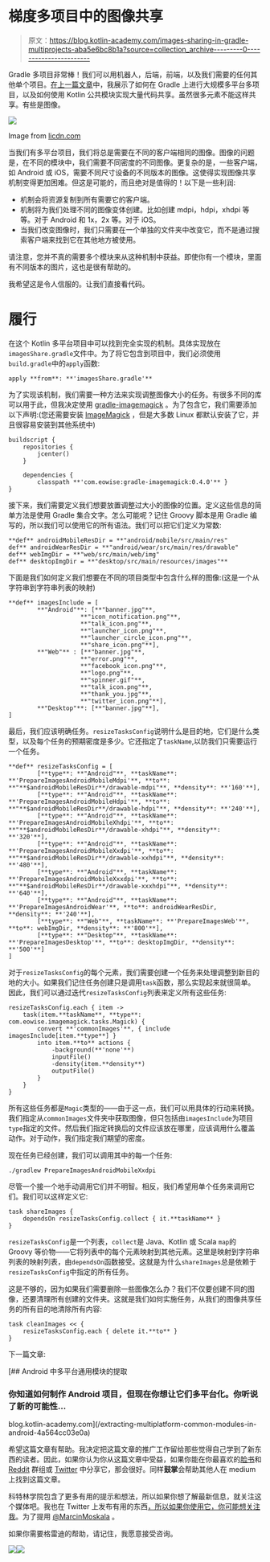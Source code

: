 # 梯度多项目中的图像共享

> 原文：<https://blog.kotlin-academy.com/images-sharing-in-gradle-multiprojects-aba5e6bc8b1a?source=collection_archive---------0----------------------->

Gradle 多项目非常棒！我们可以用机器人，后端，前端，以及我们需要的任何其他单个项目。[在上一篇文章](/architecture-for-multiplatform-development-in-kotlin-cc770f4abdfd)中，我展示了如何在 Gradle 上进行大规模多平台多项目，以及如何使用 Kotlin 公共模块实现大量代码共享。虽然很多元素不能这样共享。有些是图像。

![](img/a968242cd96f227f544abbd8b987f6c5.png)

Image from [licdn.com](https://media.licdn.com/mpr/mpr/AAEAAQAAAAAAAALKAAAAJGEzNDNlNWZmLTcwMTMtNDhlZi04ZjY0LWYxNTgxZTJjOWYwNw.jpg)

当我们有多平台项目，我们将总是需要在不同的客户端相同的图像。图像的问题是，在不同的模块中，我们需要不同密度的不同图像。更复杂的是，一些客户端，如 Android 或 iOS，需要不同尺寸设备的不同版本的图像。这使得实现图像共享机制变得更加困难。但这是可能的，而且绝对是值得的！以下是一些利润:

*   机制会将资源复制到所有需要它的客户端。
*   机制将为我们处理不同的图像变体创建。比如创建 mdpi，hdpi，xhdpi 等等。对于 Android 和 1x，2x 等。对于 iOS。
*   当我们改变图像时，我们只需要在一个单独的文件夹中改变它，而不是通过搜索客户端来找到它在其他地方被使用。

请注意，您并不真的需要多个模块来从这种机制中获益。即使你有一个模块，里面有不同版本的图片，这也是很有帮助的。

我希望这是令人信服的。让我们直接看代码。

# 履行

在这个 Kotlin 多平台项目中可以找到完全实现的机制。具体实现放在`imagesShare.gradle`文件中。为了将它包含到项目中，我们必须使用`build.gradle`中的`apply`函数:

```
apply **from**: **'imagesShare.gradle'**
```

为了实现该机制，我们需要一种方法来实现调整图像大小的任务。有很多不同的库可以用于此，但我决定使用 [gradle-imagemagick](https://github.com/eowise/gradle-imagemagick) 。为了包含它，我们需要添加以下声明:(您还需要安装 [ImageMagick](https://github.com/ImageMagick/ImageMagick) ，但是大多数 Linux 都默认安装了它，并且很容易安装到其他系统中)

```
buildscript {
    repositories {
        jcenter()
    }

    dependencies {
        classpath **'com.eowise:gradle-imagemagick:0.4.0'** }
}
```

接下来，我们需要定义我们想要放置调整过大小的图像的位置。定义这些信息的简单方法是使用 Gradle 集合文字。怎么可能呢？记住 Groovy 脚本是用 Gradle 编写的，所以我们可以使用它的所有语法。我们可以把它们定义为常数:

```
**def** androidMobileResDir = **"android/mobile/src/main/res"
def** androidWearResDir = **"android/wear/src/main/res/drawable"
def** webImgDir = **"web/src/main/web/img"
def** desktopImgDir = **"desktop/src/main/resources/images"**
```

下面是我们如何定义我们想要在不同的项目类型中包含什么样的图像:(这是一个从字符串到字符串列表的映射)

```
**def** imagesInclude = [
        **"Android"**: [**"banner.jpg"**,
                    **"icon_notification.png"**,
                    **"talk_icon.png"**,
                    **"launcher_icon.png"**,
                    **"launcher_circle_icon.png"**,
                    **"share_icon.png"**],
        **"Web"** : [**"banner.jpg"**,
                    **"error.png"**,
                    **"facebook_icon.png"**,
                    **"logo.png"**,
                    **"spinner.gif"**,
                    **"talk_icon.png"**,
                    **"thank_you.jpg"**,
                    **"twitter_icon.png"**],
        **"Desktop"**: [**"banner.jpg"**],
]
```

最后，我们应该明确任务。`resizeTasksConfig`说明什么是目的地，它们是什么类型，以及每个任务的预期密度是多少。它还指定了`taskName`,以防我们只需要运行一个任务。

```
**def** resizeTasksConfig = [
        [**type**: **"Android"**, **taskName**: **'PrepareImagesAndroidMobileMdpi'**, **to**: **"**$androidMobileResDir**/drawable-mdpi"**, **density**: **'160'**],
        [**type**: **"Android"**, **taskName**: **'PrepareImagesAndroidMobileHdpi'**, **to**: **"**$androidMobileResDir**/drawable-hdpi"**, **density**: **'240'**],
        [**type**: **"Android"**, **taskName**: **'PrepareImagesAndroidMobileXhdpi'**, **to**: **"**$androidMobileResDir**/drawable-xhdpi"**, **density**: **'320'**],
        [**type**: **"Android"**, **taskName**: **'PrepareImagesAndroidMobileXxdpi'**, **to**: **"**$androidMobileResDir**/drawable-xxhdpi"**, **density**: **'480'**],
        [**type**: **"Android"**, **taskName**: **'PrepareImagesAndroidMobileXxxdpi'**, **to**: **"**$androidMobileResDir**/drawable-xxxhdpi"**, **density**: **'640'**],
        [**type**: **"Android"**, **taskName**: **'PrepareImagesAndroidWear'**, **to**: androidWearResDir, **density**: **'240'**],
        [**type**: **"Web"**, **taskName**: **'PrepareImagesWeb'**, **to**: webImgDir, **density**: **'800'**],
        [**type**: **"Desktop"**, **taskName**: **'PrepareImagesDesktop'**, **to**: desktopImgDir, **density**: **'500'**]
]
```

对于`resizeTasksConfig`的每个元素，我们需要创建一个任务来处理调整到新目的地的大小。如果我们记住任务创建只是调用`task`函数，那么实现起来就很简单。因此，我们可以通过迭代`resizeTasksConfig`列表来定义所有这些任务:

```
resizeTasksConfig.each { item ->
    task(item.**taskName**, **type**: com.eowise.imagemagick.tasks.Magick) {
        convert **'commonImages'**, { include imagesInclude[item.**type**] }
        into item.**to** actions {
            -background(**'none'**)
            inputFile()
            -density(item.**density**)
            outputFile()
        }
    }
}
```

所有这些任务都是`Magic`类型的——由于这一点，我们可以用具体的行动来转换。我们指定从`commonImages`文件夹中获取图像，但只包括由`imagesInclude`为项目`type`指定的文件。然后我们指定转换后的文件应该放在哪里，应该调用什么覆盖动作。对于动作，我们指定我们期望的密度。

现在任务已经创建，我们可以调用其中的每一个任务:

```
./gradlew PrepareImagesAndroidMobileXxdpi
```

尽管一个接一个地手动调用它们并不明智。相反，我们希望用单个任务来调用它们。我们可以这样定义它:

```
task shareImages {
    dependsOn resizeTasksConfig.collect { it.**taskName** }
}
```

`resizeTasksConfig`是一个列表，`collect`是 Java、Kotlin 或 Scala `map`的 Groovy 等价物——它将列表中的每个元素映射到其他元素。这里是映射到字符串列表的映射列表，由`dependsOn`函数接受。这就是为什么`shareImages`总是依赖于`resizeTasksConfig`中指定的所有任务。

这是不够的，因为如果我们需要删除一些图像怎么办？我们不仅要创建不同的图像，还要清理所有创建的文件夹。这就是我们如何实施任务，从我们的图像共享任务的所有目的地清除所有内容:

```
task cleanImages << {
    resizeTasksConfig.each { delete it.**to** }
}
```

下一篇文章:

[](/extracting-multiplatform-common-modules-in-android-4a564cc03e0a) [## Android 中多平台通用模块的提取

### 你知道如何制作 Android 项目，但现在你想让它们多平台化。你听说了新的可能性…

blog.kotlin-academy.com](/extracting-multiplatform-common-modules-in-android-4a564cc03e0a) 

希望这篇文章有帮助。我决定把这篇文章的推广工作留给那些觉得自己学到了新东西的读者。因此，如果你认为你从这篇文章中受益，如果你能在你最喜欢的[脸书](https://www.facebook.com/)和 [Reddit](https://www.reddit.com/) 群组或 [Twitter](https://twitter.com/) 中分享它，那会很好。同样**鼓掌**会帮助其他人在 medium 上找到这篇文章。

科特林学院包含了更多有用的提示和想法，所以如果你想了解最新信息，就关注这个媒体吧。我也在 Twitter 上发布有用的东西[，所以如果你使用它，你可能想](https://twitter.com/marcinmoskala)[关注我](https://twitter.com/marcinmoskala)。为了提用 [@MarcinMoskala](https://twitter.com/marcinmoskala) 。

如果你需要格雷迪的帮助，请记住，我愿意接受咨询。

[![](img/5ce68714efe3efc036e06786166954ff.png)](http://eepurl.com/diMmGv)![](img/f36a792ac0eb95fc577e6f4125dba956.png)